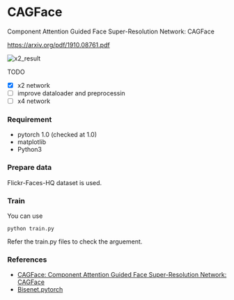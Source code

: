 # CAGFace

Component Attention Guided Face Super-Resolution Network: CAGFace

https://arxiv.org/pdf/1910.08761.pdf

![x2_result](https://github.com/SeungyounShin/CAGFace/blob/master/results/Figure_1.png)

TODO
- [x] x2 network
- [ ] improve dataloader and preprocessin
- [ ] x4 network 

### Requirement
* pytorch 1.0 (checked at 1.0) 
* matplotlib
* Python3

### Prepare data 
Flickr-Faces-HQ dataset is used. 

### Train
You can use 
``` 
python train.py 
``` 

Refer the train.py files to check the arguement.

### References
* [CAGFace: Component Attention Guided Face Super-Resolution Network: CAGFace](https://arxiv.org/pdf/1910.08761.pdf)
* [Bisenet.pytorch](https://github.com/CoinCheung/BiSeNet)
